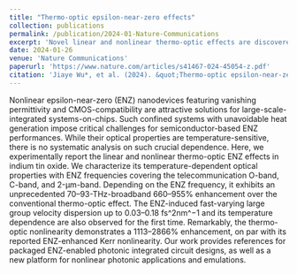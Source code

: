 ```yaml
---
title: "Thermo-optic epsilon-near-zero effects"
collection: publications
permalink: /publication/2024-01-Nature-Communications
excerpt: 'Novel linear and nonlinear thermo-optic effects are discovered in near-zero permittivity transparent conducting oxides.'
date: 2024-01-26
venue: 'Nature Communications'
paperurl: 'https://www.nature.com/articles/s41467-024-45054-z.pdf'
citation: 'Jiaye Wu*, et al. (2024). &quot;Thermo-optic epsilon-near-zero effects.&quot; <i>Nature Communications</i>. 15(794).'
---
```


Nonlinear epsilon-near-zero (ENZ) nanodevices featuring vanishing permittivity and CMOS-compatibility are attractive solutions for large-scale-integrated systems-on-chips. Such confined systems with unavoidable heat generation impose critical challenges for semiconductor-based ENZ performances. While their optical properties are temperature-sensitive, there is no systematic analysis on such crucial dependence. Here, we experimentally report the linear and nonlinear thermo-optic ENZ effects in indium tin oxide. We characterize its temperature-dependent optical properties with ENZ frequencies covering the telecommunication O-band, C-band, and 2-μm-band. Depending on the ENZ frequency, it exhibits an unprecedented 70–93-THz-broadband 660–955% enhancement over the conventional thermo-optic effect. The ENZ-induced fast-varying large group velocity dispersion up to 0.03–0.18 fs^2nm^−1 and its temperature dependence are also observed for the first time. Remarkably, the thermo-optic nonlinearity demonstrates a 1113–2866% enhancement, on par with its reported ENZ-enhanced Kerr nonlinearity. Our work provides references for packaged ENZ-enabled photonic integrated circuit designs, as well as a new platform for nonlinear photonic applications and emulations.